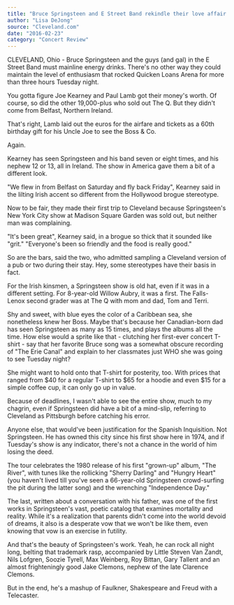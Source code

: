 ```yaml
---
title: "Bruce Springsteen and E Street Band rekindle their love affair with Cleveland"
author: "Lisa DeJong"
source: "Cleveland.com"
date: "2016-02-23"
category: "Concert Review"
---
```


CLEVELAND, Ohio - Bruce Springsteen and the guys (and gal) in the E Street Band must mainline energy drinks. There's no other way they could maintain the level of enthusiasm that rocked Quicken Loans Arena for more than three hours Tuesday night.

You gotta figure Joe Kearney and Paul Lamb got their money's worth. Of course, so did the other 19,000-plus who sold out The Q. But they didn't come from Belfast, Northern Ireland.

That's right, Lamb laid out the euros for the airfare and tickets as a 60th birthday gift for his Uncle Joe to see the Boss & Co.

Again.

Kearney has seen Springsteen and his band seven or eight times, and his nephew 12 or 13, all in Ireland. The show in America gave them a bit of a different look.

"We flew in from Belfast on Saturday and fly back Friday", Kearney said in the lilting Irish accent so different from the Hollywood brogue stereotype.

Now to be fair, they made their first trip to Cleveland because Springsteen's New York City show at Madison Square Garden was sold out, but neither man was complaining.

"It's been great", Kearney said, in a brogue so thick that it sounded like "grit." "Everyone's been so friendly and the food is really good."

So are the bars, said the two, who admitted sampling a Cleveland version of a pub or two during their stay. Hey, some stereotypes have their basis in fact.

For the Irish kinsmen, a Springsteen show is old hat, even if it was in a different setting. For 8-year-old Willow Aubry, it was a first. The Falls- Lenox second grader was at The Q with mom and dad, Tom and Terri.

Shy and sweet, with blue eyes the color of a Caribbean sea, she nonetheless knew her Boss. Maybe that's because her Canadian-born dad has seen Springsteen as many as 15 times, and plays the albums all the time. How else would a sprite like that - clutching her first-ever concert T-shirt - say that her favorite Bruce song was a somewhat obscure recording of "The Erie Canal" and explain to her classmates just WHO she was going to see Tuesday night?

She might want to hold onto that T-shirt for posterity, too. With prices that ranged from $40 for a regular T-shirt to $65 for a hoodie and even $15 for a simple coffee cup, it can only go up in value.

Because of deadlines, I wasn't able to see the entire show, much to my chagrin, even if Springsteen did have a bit of a mind-slip, referring to Cleveland as Pittsburgh before catching his error.

Anyone else, that would've been justification for the Spanish Inquisition. Not Springsteen. He has owned this city since his first show here in 1974, and if Tuesday's show is any indicator, there's not a chance in the world of him losing the deed.

The tour celebrates the 1980 release of his first "grown-up" album, "The River", with tunes like the rollicking "Sherry Darling" and "Hungry Heart" (you haven't lived till you've seen a 66-year-old Springsteen crowd-surfing the pit during the latter song) and the wrenching "Independence Day."

The last, written about a conversation with his father, was one of the first works in Springsteen's vast, poetic catalog that examines mortality and reality. While it's a realization that parents didn't come into the world devoid of dreams, it also is a desperate vow that we won't be like them, even knowing that vow is an exercise in futility.

And that's the beauty of Springsteen's work. Yeah, he can rock all night long, belting that trademark rasp, accompanied by Little Steven Van Zandt, Nils Lofgren, Soozie Tyrell, Max Weinberg, Roy Bittan, Gary Tallent and an almost frighteningly good Jake Clemons, nephew of the late Clarence Clemons.

But in the end, he's a mashup of Faulkner, Shakespeare and Freud with a Telecaster.